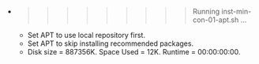 * >>>>>>>>> Running inst-min-con-01-apt.sh ...
  * Set APT to use local repository first.
  * Set APT to skip installing recommended packages.
  * Disk size = 887356K. Space Used = 12K. Runtime = 00:00:00:00.
